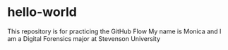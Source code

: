 # hello-world
This repository is for practicing the GitHub Flow
My name is Monica and I am a Digital Forensics major at Stevenson University
